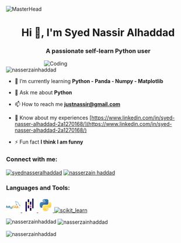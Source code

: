 ![MasterHead](https://media.tenor.com/3hGyiX1kNYYAAAAC/welcome.gif)
<h1 align="center">Hi 👋, I'm Syed Nassir Alhaddad</h1>
<h3 align="center">A passionate self-learn Python user</h3>
<img align="right" alt="Coding" width="400" src="https://i.pinimg.com/originals/e4/26/70/e426702edf874b181aced1e2fa5c6cde.gif">


<p align="left"> <img src="https://komarev.com/ghpvc/?username=nasserzainhaddad&label=Profile%20views&color=0e75b6&style=flat" alt="nasserzainhaddad" /> </p>

- 🌱 I’m currently learning **Python - Panda - Numpy - Matplotlib**

- 💬 Ask me about **Python**

- 📫 How to reach me **justnassir@gmail.com**

- 📄 Know about my experiences [https://www.linkedin.com/in/syed-nasser-alhaddad-2a1270168/](https://www.linkedin.com/in/syed-nasser-alhaddad-2a1270168/)

- ⚡ Fun fact **I think I am funny**

<h3 align="left">Connect with me:</h3>
<p align="left">
<a href="https://linkedin.com/in/syednasseralhaddad" target="blank"><img align="center" src="https://raw.githubusercontent.com/rahuldkjain/github-profile-readme-generator/master/src/images/icons/Social/linked-in-alt.svg" alt="syednasseralhaddad" height="30" width="40" /></a>
<a href="https://www.hackerearth.com/nasserzain haddad" target="blank"><img align="center" src="https://raw.githubusercontent.com/rahuldkjain/github-profile-readme-generator/master/src/images/icons/Social/hackerearth.svg" alt="nasserzain haddad" height="30" width="40" /></a>
</p>

<h3 align="left">Languages and Tools:</h3>
<p align="left"> <a href="https://www.mysql.com/" target="_blank" rel="noreferrer"> <img src="https://raw.githubusercontent.com/devicons/devicon/master/icons/mysql/mysql-original-wordmark.svg" alt="mysql" width="40" height="40"/> </a> <a href="https://pandas.pydata.org/" target="_blank" rel="noreferrer"> <img src="https://raw.githubusercontent.com/devicons/devicon/2ae2a900d2f041da66e950e4d48052658d850630/icons/pandas/pandas-original.svg" alt="pandas" width="40" height="40"/> </a> <a href="https://www.python.org" target="_blank" rel="noreferrer"> <img src="https://raw.githubusercontent.com/devicons/devicon/master/icons/python/python-original.svg" alt="python" width="40" height="40"/> </a> <a href="https://scikit-learn.org/" target="_blank" rel="noreferrer"> <img src="https://upload.wikimedia.org/wikipedia/commons/0/05/Scikit_learn_logo_small.svg" alt="scikit_learn" width="40" height="40"/> </a> </p>

<p><img align="left" src="https://github-readme-stats.vercel.app/api/top-langs?username=nasserzainhaddad&show_icons=true&locale=en&layout=compact" alt="nasserzainhaddad" /></p>

<p>&nbsp;<img align="center" src="https://github-readme-stats.vercel.app/api?username=nasserzainhaddad&show_icons=true&locale=en" alt="nasserzainhaddad" /></p>

<p><img align="center" src="https://github-readme-streak-stats.herokuapp.com/?user=nasserzainhaddad&" alt="nasserzainhaddad" /></p>
